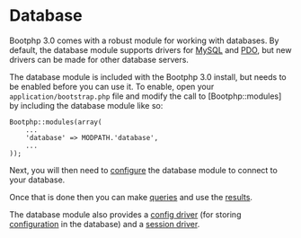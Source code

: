 # Database 

Bootphp 3.0 comes with a robust module for working with databases. By default, the database module supports drivers for [MySQL](http://php.net/mysql) and [PDO](http://php.net/pdo), but new drivers can be made for other database servers.

The database module is included with the Bootphp 3.0 install, but needs to be enabled before you can use it. To enable, open your `application/bootstrap.php` file and modify the call to [Bootphp::modules] by including the database module like so:

    Bootphp::modules(array(
        ...
        'database' => MODPATH.'database',
        ...
    ));

Next, you will then need to [configure](config) the database module to connect to your database.

Once that is done then you can make [queries](query) and use the [results](results).

The database module also provides a [config driver](../api/Bootphp_Config_Database) (for storing [configuration](../kohana/files/config) in the database) and a [session driver](Session_Database).
